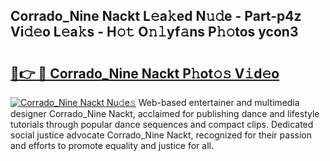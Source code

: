 ## Corrado_Nine Nackt L𝚎a𝚔ed N𝚞𝚍e - Part-p4z Vi𝚍𝚎o L𝚎a𝚔s - H𝚘𝚝 O𝚗𝚕yf𝚊ns P𝚑𝚘tos ycon3

# <h2><a href="http://kf36y4.oniu.top/?m=Corrado_Nine+Nackt">🔗👉 🔴 Corrado_Nine Nackt P𝚑ot𝚘𝚜 V𝚒d𝚎o</a></h2>

[![Corrado_Nine Nackt Nu𝚍e𝚜](https://i.imgur.com/0qMVB7G.gif)](http://kf36y4.oniu.top/?m=Corrado_Nine+Nackt)
Web-based entertainer and multimedia designer Corrado_Nine Nackt, acclaimed for publishing dance and lifestyle tutorials through popular dance sequences and compact clips. Dedicated social justice advocate Corrado_Nine Nackt, recognized for their passion and efforts to promote equality and justice for all.  
